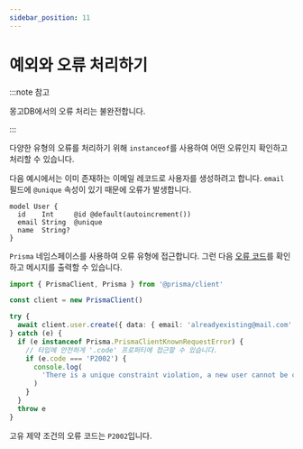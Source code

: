 ```yaml
---
sidebar_position: 11
---
```


# 예외와 오류 처리하기

:::note 참고

몽고DB에서의 오류 처리는 불완전합니다.

:::

다양한 유형의 오류를 처리하기 위해 `instanceof`를 사용하여 어떤 오류인지 확인하고 처리할 수 있습니다.

다음 예시에서는 이미 존재하는 이메일 레코드로 사용자를 생성하려고 합니다. `email` 필드에 `@unique` 속성이 있기 때문에 오류가 발생합니다.

```prisma title="schema.prisma"
model User {
  id    Int     @id @default(autoincrement())
  email String  @unique
  name  String?
}
```

`Prisma` 네임스페이스를 사용하여 오류 유형에 접근합니다. 그런 다음 [오류 코드](https://www.prisma.io/docs/reference/api-reference/error-reference#error-codes)를 확인하고 메시지를 출력할 수 있습니다.

```ts
import { PrismaClient, Prisma } from '@prisma/client'

const client = new PrismaClient()

try {
  await client.user.create({ data: { email: 'alreadyexisting@mail.com' } })
} catch (e) {
  if (e instanceof Prisma.PrismaClientKnownRequestError) {
    // 타입에 안전하게 '.code' 프로퍼티에 접근할 수 있습니다.
    if (e.code === 'P2002') {
      console.log(
        'There is a unique constraint violation, a new user cannot be created with this email'
      )
    }
  }
  throw e
}
```

고유 제약 조건의 오류 코드는 `P2002`입니다.